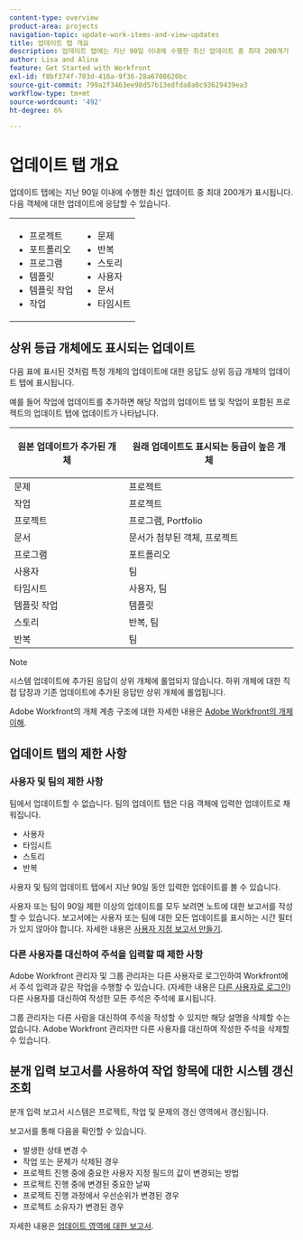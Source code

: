 ```yaml
---
content-type: overview
product-area: projects
navigation-topic: update-work-items-and-view-updates
title: 업데이트 탭 개요
description: 업데이트 탭에는 지난 90일 이내에 수행한 최신 업데이트 중 최대 200개가 표시됩니다.
author: Lisa and Alina
feature: Get Started with Workfront
exl-id: f8bf374f-703d-416a-9f36-28a6708620bc
source-git-commit: 799a2f3463ee98d57b13edfda8a0c93629439ea3
workflow-type: tm+mt
source-wordcount: '492'
ht-degree: 6%

---
```


# 업데이트 탭 개요

업데이트 탭에는 지난 90일 이내에 수행한 최신 업데이트 중 최대 200개가 표시됩니다. 다음 객체에 대한 업데이트에 응답할 수 있습니다.

<table style="table-layout:auto"> 
 <col> 
 <col> 
 <tbody> 
  <tr> 
   <td> 
    <ul> 
     <li>프로젝트</li> 
     <li>포트폴리오</li> 
     <li>프로그램</li> 
     <li>템플릿</li> 
     <li>템플릿 작업</li> 
     <li>작업</li> 
    </ul> </td> 
   <td> 
    <ul> 
     <li>문제</li> 
     <li>반복</li> 
     <li>스토리</li> 
     <li>사용자</li> 
     <li>문서</li> 
     <li>타임시트</li> 
    </ul> </td> 
  </tr> 
 </tbody> 
</table>

## 상위 등급 개체에도 표시되는 업데이트

다음 표에 표시된 것처럼 특정 개체의 업데이트에 대한 응답도 상위 등급 개체의 업데이트 탭에 표시됩니다.

예를 들어 작업에 업데이트를 추가하면 해당 작업의 업데이트 탭 및 작업이 포함된 프로젝트의 업데이트 탭에 업데이트가 나타납니다.

<table style="table-layout:auto"> 
 <col> 
 <col> 
 <thead> 
  <tr> 
   <th><strong>원본 업데이트가 추가된 개체</strong> </th> 
   <th> <p><strong>원래 업데이트도 표시되는 등급이 높은 개체</strong> </p> </th> 
  </tr> 
 </thead> 
 <tbody> 
  <tr> 
   <td>문제</td> 
   <td>프로젝트</td> 
  </tr> 
  <tr> 
   <td>작업</td> 
   <td>프로젝트</td> 
  </tr> 
  <tr> 
   <td>프로젝트</td> 
   <td>프로그램, Portfolio</td> 
  </tr> 
  <tr data-mc-conditions=""> 
   <td>문서 </td> 
   <td>문서가 첨부된 객체, 프로젝트 </td> 
  </tr> 
  <tr> 
   <td>프로그램</td> 
   <td>포트폴리오</td> 
  </tr> 
  <tr> 
   <td>사용자</td> 
   <td>팀</td> 
  </tr> 
  <tr> 
   <td>타임시트</td> 
   <td>사용자, 팀</td> 
  </tr> 
  <tr> 
   <td>템플릿 작업</td> 
   <td>템플릿</td> 
  </tr> 
  <tr> 
   <td>스토리</td> 
   <td>반복, 팀</td> 
  </tr> 
  <tr> 
   <td>반복</td> 
   <td>팀</td> 
  </tr> 
 </tbody> 
</table>

>[!NOTE]
>
>시스템 업데이트에 추가된 응답이 상위 개체에 롤업되지 않습니다. 하위 개체에 대한 직접 답장과 기존 업데이트에 추가된 응답만 상위 개체에 롤업됩니다.

Adobe Workfront의 개체 계층 구조에 대한 자세한 내용은 [Adobe Workfront의 개체 이해](../../workfront-basics/navigate-workfront/workfront-navigation/understand-objects.md).

## 업데이트 탭의 제한 사항

### 사용자 및 팀의 제한 사항

팀에서 업데이트할 수 없습니다. 팀의 업데이트 탭은 다음 객체에 입력한 업데이트로 채워집니다.

* 사용자
* 타임시트
* 스토리
* 반복

사용자 및 팀의 업데이트 탭에서 지난 90일 동안 입력한 업데이트를 볼 수 있습니다.

사용자 또는 팀이 90일 제한 이상의 업데이트를 모두 보려면 노트에 대한 보고서를 작성할 수 있습니다. 보고서에는 사용자 또는 팀에 대한 모든 업데이트를 표시하는 시간 필터가 있지 않아야 합니다. 자세한 내용은 [사용자 지정 보고서 만들기](../../reports-and-dashboards/reports/creating-and-managing-reports/create-custom-report.md).

### 다른 사용자를 대신하여 주석을 입력할 때 제한 사항

Adobe Workfront 관리자 및 그룹 관리자는 다른 사용자로 로그인하여 Workfront에서 주석 입력과 같은 작업을 수행할 수 있습니다. (자세한 내용은 [다른 사용자로 로그인](../../administration-and-setup/add-users/create-and-manage-users/log-in-as-another-user.md)) 다른 사용자를 대신하여 작성한 모든 주석은 주석에 표시됩니다.

그룹 관리자는 다른 사람을 대신하여 주석을 작성할 수 있지만 해당 설명을 삭제할 수는 없습니다. Adobe Workfront 관리자만 다른 사용자를 대신하여 작성한 주석을 삭제할 수 있습니다.

## 분개 입력 보고서를 사용하여 작업 항목에 대한 시스템 갱신 조회

분개 입력 보고서 시스템은 프로젝트, 작업 및 문제의 갱신 영역에서 갱신됩니다.

보고서를 통해 다음을 확인할 수 있습니다.

* 발생한 상태 변경 수
* 작업 또는 문제가 삭제된 경우
* 프로젝트 진행 중에 중요한 사용자 지정 필드의 값이 변경되는 방법
* 프로젝트 진행 중에 변경된 중요한 날짜
* 프로젝트 진행 과정에서 우선순위가 변경된 경우
* 프로젝트 소유자가 변경된 경우

자세한 내용은 [업데이트 영역에 대한 보고서](../../reports-and-dashboards/reports/creating-and-managing-reports/create-journal-entry-report.md).

